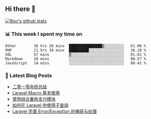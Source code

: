 ## Hi there 👋

[![Boo's github stats](https://github-readme-stats.vercel.app/api?username=0xAiKang)](https://github.com/anuraghazra/github-readme-stats)

<!-- [![Most Used Langs](https://github-readme-stats.vercel.app/api/top-langs/?username=0xAiKang)](https://github.com/anuraghazra/github-readme-stats) -->

### 📊 This week I spent my time on
<!--START_SECTION:waka-->
```text
Other        36 hrs 26 mins  ███████████████▒░░░░░░░░░   61.00 % 
PHP          21 hrs 34 mins  █████████░░░░░░░░░░░░░░░░   36.10 % 
SQL          57 mins         ▒░░░░░░░░░░░░░░░░░░░░░░░░   01.61 % 
Markdown     20 mins         ░░░░░░░░░░░░░░░░░░░░░░░░░   00.57 % 
JavaScript   14 mins         ░░░░░░░░░░░░░░░░░░░░░░░░░   00.41 % 
```
<!--END_SECTION:waka-->

### 📕 Latest Blog Posts
<!-- BLOG-POST-LIST:START -->
- [二零一零年终总结](https://www.0x2beace.com/2021-year-end-summary/)
- [Laravel Macro 基本使用](https://www.0x2beace.com/basic-use-of-laravel-macro/)
- [使用组合重构支付模块](https://www.0x2beace.com/reconstruct-the-payment-module-using-a-combination/)
- [如何在 Laravel 中使用子查询](https://www.0x2beace.com/how-to-use-subqueries-in-laravel/)
- [Laravel 完善 Error/Exception 的捕获与处理](https://www.0x2beace.com/laravel-improves-error-exception-capture-and-handling/)
<!-- BLOG-POST-LIST:END -->

